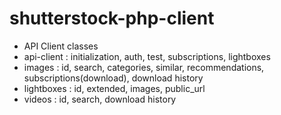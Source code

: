 shutterstock-php-client
=============

* API Client classes
* api-client : initialization, auth, test, subscriptions, lightboxes
* images : id, search, categories, similar, recommendations, subscriptions(download), download history
* lightboxes : id, extended, images, public_url
* videos : id, search, download history
